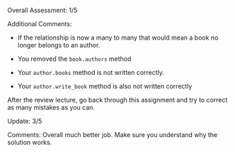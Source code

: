 Overall Assessment: 1/5

Additional Comments: 

- If the relationship is now a many to many that would mean a book no longer belongs to an author. 

- You removed the `book.authors` method

- Your `author.books` method is not written correctly.

- Your `author.write_book` method is also not written correctly


After the review lecture, go back through this assignment and try to correct as many mistakes as you can. 



Update: 3/5

Comments: Overall much better job. Make sure you understand why the solution works. 